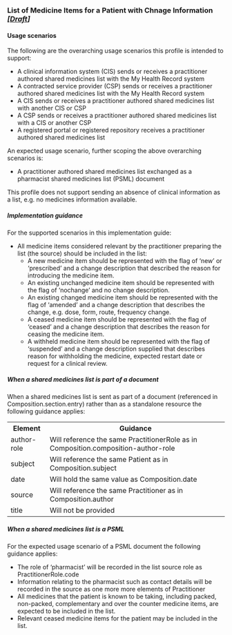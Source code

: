 ### List of Medicine Items for a Patient with Chnage Information *[[Draft](http://hl7.org/fhir/stu3/valueset-publication-status.html)]*

#### Usage scenarios

The following are the overarching usage scenarios this profile is intended to support:
* A clinical information system (CIS) sends or receives a practitioner authored shared medicines list with the My Health Record system
* A contracted service provider (CSP) sends or receives a practitioner authored shared medicines list with the My Health Record system
* A CIS sends or receives a practitioner authored shared medicines list with another CIS or CSP
* A CSP sends or receives a practitioner authored shared medicines list with a CIS or another CSP
* A registered portal or registered repository receives a practitioner authored shared medicines list

An expected usage scenario, further scoping the above overarching scenarios is:
* A practitioner authored shared medicines list exchanged as a pharmacist shared medicines list (PSML) document 

This profile does not support sending an absence of clinical information as a list, e.g. no medicines information available.

##### Implementation guidance

For the supported scenarios in this implementation guide:

* All medicine items considered relevant by the practitioner preparing the list (the source) should be included in the list:
  * A new medicine item should be represented with the flag of ‘new’ or ‘prescribed’ and a change description that described the reason for introducing the medicine item.
  * An existing unchanged medicine item should be represented with the flag of ‘nochange’ and no change description.
  * An existing changed medicine item should be represented with the flag of ‘amended’ and a change description that describes the change, e.g. dose, form, route, frequency change.
  * A ceased medicine item should be represented with the flag of ‘ceased’ and a change description that describes the reason for ceasing the medicine item.
  * A withheld medicine item should be represented with the flag of ‘suspended’ and a change description supplied that describes reason for withholding the medicine, expected restart date or request for a clinical review.


##### When a shared medicines list is part of a document

When a shared medicines list is sent as part of a document (referenced in Composition.section.entry) rather than as a standalone resource the following guidance applies:

<table class="list" width="100%">
  <tr>
    <th>Element</th>
    <th>Guidance</th>
   </tr>
     <tr>
        <td>author-role</td>
        <td>Will reference the same PractitionerRole as in Composition.composition-author-role</td>
    </tr>
   <tr>
        <td>subject</td>
        <td>Will reference the same Patient as in Composition.subject</td>
    </tr>   
   <tr>
        <td>date</td>
        <td>Will hold the same value as Composition.date</td>
    </tr>   
   <tr>
        <td>source</td>
        <td>Will reference the same Practitioner as in Composition.author</td>
    </tr>    
       <tr>
        <td>title</td>
        <td>Will not be provided</td>
    </tr>  
  </table> 


##### When a shared medicines list is a PSML

For the expected usage scenario of a PSML document the following guidance applies:

* The role of ‘pharmacist’ will be recorded in the list source role as PractitionerRole.code
* Information relating to the pharmacist such as contact details will be recorded in the source as one more more elements of Practitioner
* All medicines that the patient is known to be taking, including packed, non-packed, complementary and over the counter medicine items, are expected to be included in the list.
* Relevant ceased medicine items for the patient may be included in the list.



